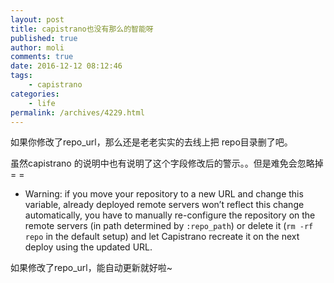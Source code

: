 ```yaml
---
layout: post
title: capistrano也没有那么的智能呀
published: true
author: moli
comments: true
date: 2016-12-12 08:12:46
tags:
    - capistrano
categories:
    - life
permalink: /archives/4229.html
---
```

如果你修改了repo_url，那么还是老老实实的去线上把 repo目录删了吧。

虽然capistrano 的说明中也有说明了这个字段修改后的警示。。但是难免会忽略掉= =

  * Warning: if you move your repository to a new URL and change this variable, already deployed remote servers won&#8217;t reflect this change automatically, you have to manually re-configure the repository on the remote servers (in path determined by `:repo_path`) or delete it (`rm -rf repo` in the default setup) and let Capistrano recreate it on the next deploy using the updated URL.

如果修改了repo_url，能自动更新就好啦~